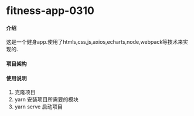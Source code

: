 # fitness-app-0310

#### 介绍
这是一个健身app.使用了htmls,css,js,axios,echarts,node,webpack等技术来实现的.

#### 项目架构
#### 使用说明

1. 克隆项目
2. yarn 安装项目所需要的模块
3. yarn serve 启动项目


